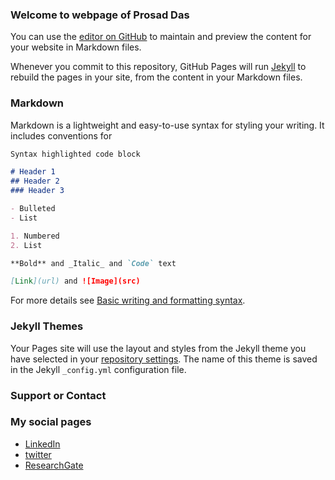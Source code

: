### Welcome to webpage of Prosad Das

You can use the [editor on GitHub](https://github.com/Prosaddas/prosaddas.github.io/edit/main/README.md) to maintain and preview the content for your website in Markdown files.

Whenever you commit to this repository, GitHub Pages will run [Jekyll](https://jekyllrb.com/) to rebuild the pages in your site, from the content in your Markdown files.

### Markdown

Markdown is a lightweight and easy-to-use syntax for styling your writing. It includes conventions for

```markdown
Syntax highlighted code block

# Header 1
## Header 2
### Header 3

- Bulleted
- List

1. Numbered
2. List

**Bold** and _Italic_ and `Code` text

[Link](url) and ![Image](src)
```

For more details see [Basic writing and formatting syntax](https://docs.github.com/en/github/writing-on-github/getting-started-with-writing-and-formatting-on-github/basic-writing-and-formatting-syntax).

### Jekyll Themes

Your Pages site will use the layout and styles from the Jekyll theme you have selected in your [repository settings](https://github.com/Prosaddas/prosaddas.github.io/settings/pages). The name of this theme is saved in the Jekyll `_config.yml` configuration file.

### Support or Contact

### My social pages
- [LinkedIn](https://www.linkedin.com/in/prosaddas)
- [twitter](https://www.twitter.com/prosaddas18)
- [ResearchGate]()
